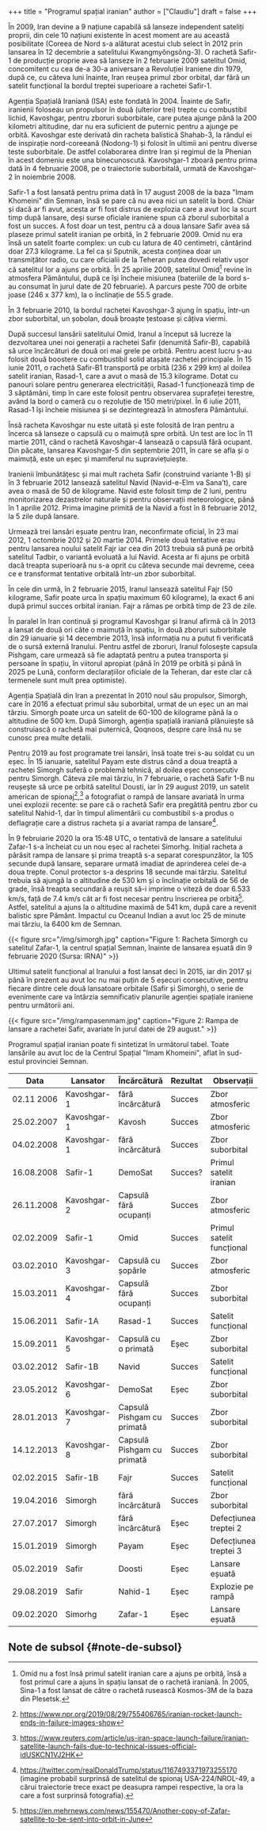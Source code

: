 +++
title = "Programul spațial iranian"
author = ["Claudiu"]
draft = false
+++

În 2009, Iran devine a 9 națiune capabilă să lanseze independent sateliți proprii, din cele 10 națiuni existente în acest moment are au această posibilitate (Coreea de Nord s-a alăturat acestui club select în 2012 prin lansarea în 12 decembrie a satelitului  Kwangmyŏngsŏng-3). O rachetă Safir-1 de producție proprie avea să lanseze în 2 februarie 2009 satelitul Omid, concomitent cu cea de-a 30-a aniversare a Revoluției Iraniene din 1979, după ce, cu câteva luni înainte, Iran reușea primul zbor orbital, dar fără un satelit funcțional la bordul treptei superioare a rachetei Safir-1.

Agenția Spațială Iraniană (ISA) este fondată în 2004. Înainte de Safir, iranienii foloseau un propulsor în două (ulterior trei) trepte cu combustibil lichid, Kavoshgar, pentru zboruri suborbitale, care putea ajunge până la 200 kilometri altitudine, dar nu era suficient de puternic pentru a ajunge pe orbită. Kavoshgar este derivată din racheta balistică Shahab-3, la rândul ei de inspirație nord-coreeană (Nodong-1) și folosit în ultimii ani pentru diverse teste suborbitale. De astfel colaborarea dintre Iran și regimul de la Phenian în acest domeniu este una binecunoscută. Kavoshgar-1 zboară pentru prima dată în 4 februarie 2008, pe o traiectorie suborbitală, urmată de Kavoshgar-2 în noiembrie 2008.

Safir-1 a fost lansată pentru prima dată în 17 august 2008 de la baza "Imam Khomeini" din Semnan, însă se pare că nu avea nici un satelit la bord. Chiar și dacă ar fi avut, acesta ar fi fost distrus de explozia care a avut loc la scurt timp după lansare, deși surse oficiale iraniene spun că zborul suborbital a fost un succes. A fost doar un test, pentru că a doua lansare Safir avea să plaseze primul satelit iranian pe orbită, în 2 februarie 2009. Omid nu era însă un satelit foarte complex: un cub cu latura de 40 centimetri, cântărind doar 27.3 kilograme. La fel ca și Sputnik, acesta conținea doar un transmițător radio, cu care oficialii de la Teheran putea dovedi relativ ușor că satelitul lor a ajuns pe orbită. În 25 aprilie 2009, satelitul Omid[^fn:1] revine în atmosfera Pământului, după ce își încheie misiunea (bateriile de la bord s-au consumat în jurul date de 20 februarie). A parcurs peste 700 de orbite joase (246 x 377 km), la o înclinație de 55.5 grade.

În 3 februarie 2010, la bordul rachetei Kavoshgar-3 ajung în spațiu, într-un zbor suborbital, un șobolan, două broaște țestoase și câțiva viermi.

După succesul lansării satelitului Omid, Iranul a început să lucreze la dezvoltarea unei noi generații a rachetei Safir (denumită Safir-B), capabilă să urce încărcături de două ori mai grele pe orbită. Pentru acest lucru s-au folosit două boostere cu combustibil solid atașate rachetei principale. În 15 iunie 2011, o rachetă Safir-B1 transportă pe orbită (236 x 299 km) al doilea satelit iranian, Rasad-1, care a avut o masă de 15.3 kilograme. Dotat cu panouri solare pentru generarea electricității, Rasad-1 funcționează timp de 3 săptămâni, timp în care este folosit pentru observarea suprafeței terestre, având la bord o cameră cu o rezoluție de 150 metri/pixel. În 6 iulie 2011, Rasad-1 își încheie misiunea și se dezintegrează în atmosfera Pământului.

Însă racheta Kavoshgar nu este uitată și este folosită de Iran pentru a încerca să lanseze o capsulă cu o maimuță spre orbită. Un test are loc în 11 martie 2011, când o rachetă Kavoshgar-4 lansează o capsulă fără ocupant. Din păcate, lansarea Kavoshgar-5 din septembrie 2011, în care se afla și o maimuță, este un eșec și mamiferul nu supraviețuiește.

Iranienii îmbunătățesc și mai mult racheta Safir (construind variante 1-B) și în 3 februarie 2012 lansează satelitul Navid (Navid-e-Elm va Sana’t), care avea o masă de 50 de kilograme. Navid este folosit timp de 2 luni, pentru monitorizarea dezastrelor naturale și pentru observații meteorologice, până în 1 aprilie 2012. Prima imagine primită de la Navid a fost în 8 februarie 2012, la 5 zile după lansare.

Urmează trei lansări eșuate pentru Iran, neconfirmate oficial, în 23 mai 2012, 1 octombrie 2012 și 20 martie 2014. Primele două tentative erau pentru lansarea noului satelit Fajr iar cea din 2013 trebuia să pună pe orbită satelitul Tadbir, o variantă evoluată a lui Navid. Acesta ar fi ajuns pe orbită dacă treapta superioară nu s-a oprit cu câteva secunde mai devreme, ceea ce e transformat tentative orbitală într-un zbor suborbital.

În cele din urmă, în 2 februarie 2015, Iranul lansează satelitul Fajr (50 kilograme, Safir poate urca în spațiu maximum 60 kilograme), la exact 6 ani după primul succes orbital iranian. Fajr a rămas pe orbită timp de 23 de zile.

În paralel în Iran continuă și programul Kavoshgar și Iranul afirmă că în 2013 a lansat de două ori câte o maimuță în spațiu, în două zboruri suborbitale din 29 ianuarie și 14 decembrie 2013, însă informația nu a putut fi verificată de o sursă externă Iranului. Pentru astfel de zboruri, Iranul folosește capsula Pishgam, care urmează să fie adaptată pentru a putea transporta și persoane în spațiu, în viitorul apropiat (până în 2019 pe orbită și până în 2025 pe Lună, conform declarațiilor oficiale de la Teheran, dar este clar că termenele sunt mult prea optimiste).

Agenția Spațială din Iran a prezentat în 2010 noul său propulsor, Simorgh, care în 2016 a efectuat primul său suborbital, urmat de un eșec un an mai târziu. Simorgh poate urca un satelit de 60-100 de kilograme până la o altitudine de 500 km. După Simorgh, agenția spațială iraniană plănuiește să construiască o rachetă mai puternică, Qoqnoos, despre care însă nu se cunosc prea multe detalii.

Pentru 2019 au fost programate trei lansări, însă toate trei s-au soldat cu un eșec. În 15 ianuarie, satelitul Payam este distrus când a doua treaptă a rachetei Simorgh suferă o problemă tehnică, al doilea eșec consecutiv pentru Simorgh. Câteva zile mai târziu, în 7 februarie, o rachetă Safir 1-B nu reușește să urce pe orbită satelitul Dousti, iar în 29 august 2019, un satelit american de spionaj[^fn:2],[^fn:3] a fotografiat o rampă de lansare avariată în urma unei explozii recente: se pare că o rachetă Safir era pregătită pentru zbor cu satelitul Nahid-1, dar în timpul alimentării cu combustibil s-a produs o deflagrație care a distrus racheta și a avariat rampa de lansare[^fn:4].

În 9 februiarie 2020 la ora 15:48 UTC, o tentativă de lansare a satelitului Zafar-1 s-a încheiat cu un nou eșec al rachetei Simorhg. Inițial racheta a părăsit rampa de lansare și prima treaptă s-a separat corespunzător, la 105 secunde după lansare, separare urmată imadiat de aprinderea celei de-a doua trepte. Conul protector s-a desprins 18 secunde mai târziu. Satelitul trebuia să ajungă la o altitudine de 530 km și o înclinație orbitală de 56 de grade, însă treapta secundară a reușit să-i imprime o viteză de doar 6.533 km/s, față de 7.4 km/s cât ar fi fost necesar pentru înscrierea pe orbită[^fn:5]. Astfel, satelitul a ajuns la o altitudine maximă de 541 km, după care a revenit balistic spre Pământ. Impactul cu Oceanul Indian a avut loc 25 de minute mai târziu, la 6400 km de Semnan.

{{< figure src="/img/simorgh.jpg" caption="Figure 1: Racheta Simorgh cu satelitul Zafar-1, la centrul spațial Semnan, înainte de lansarea eșuată din 9 februarie 2020 (Sursa: IRNA)" >}}

Ultimul satelit funcțional al Iranului a fost lansat deci în 2015, iar din 2017 și până în prezent au avut loc nu mai puțin de 5 eșecuri consecutive, pentru fiecare dintre cele două lansatoare orbitale (Safir și Simorgh), o serie de evenimente care va întârzia semnificativ planurile agenției spațiale iraniene pentru următorii ani.

{{< figure src="/img/rampasenmam.jpg" caption="Figure 2: Rampa de lansare a rachetei Safir, avariate în jurul datei de 29 august." >}}

Programul spațial iranian poate fi sintetizat în următorul tabel. Toate lansările au avut loc de la Centrul Spațial "Imam Khomeini", aflat în sud-estul provinciei Semnan.

| Data       | Lansator    | Încărcătură                | Rezultat | Observații                |
|------------|-------------|----------------------------|----------|---------------------------|
| 02.11 2006 | Kavoshgar-1 | fără încărcătură           | Succes   | Zbor atmosferic           |
| 25.02.2007 | Kavoshgar-1 | Kavosh                     | Succes   | Zbor atmosferic           |
| 04.02.2008 | Kavoshgar-1 | fără încărcătură           | Succes   | Zbor suborbital           |
| 16.08.2008 | Safir-1     | DemoSat                    | Succes?  | Primul satelit iranian    |
| 26.11.2008 | Kavoshgar-2 | Capsulă fără ocupanți      | Succes   | Zbor atmosferic           |
| 02.02.2009 | Safir-1     | Omid                       | Succes   | Primul satelit funcțional |
| 03.02.2010 | Kavoshgar-3 | Capsulă cu șopârle         | Succes   | Zbor atmosferic           |
| 15.03.2011 | Kavoshgar-4 | Capsulă fără ocupanți      | Succes   | Zbor suborbital           |
| 15.06.2011 | Safir-1A    | Rasad-1                    | Succes   | Satelit funcțional        |
| 15.09.2011 | Kavoshgar-5 | Capsulă cu o primată       | Eșec     | Zbor suborbital           |
| 03.02.2012 | Safir-1B    | Navid                      | Succes   | Satelit funcțional        |
| 23.05.2012 | Kavoshgar-6 | DemoSat                    | Eșec     | Zbor suborbital           |
| 28.01.2013 | Kavoshgar-7 | Capsulă Pishgam cu primată | Succes   | Zbor suborbital           |
| 14.12.2013 | Kavoshgar-8 | Capsulă Pishgam cu primată | Succes   | Zbor suborbital           |
| 02.02.2015 | Safir-1B    | Fajr                       | Succes   | Satelit funcțional        |
| 19.04.2016 | Simorgh     | fără încărcătură           | Succes   | Zbor suborbital           |
| 27.07.2017 | Simorgh     | fără încărcătură           | Eșec     | Defecțiunea treptei 2     |
| 15.01.2019 | Simorgh     | Payam                      | Eșec     | Defecțiunea treptei 3     |
| 05.02.2019 | Safir       | Doosti                     | Eșec     | Lansare eșuată            |
| 29.08.2019 | Safir       | Nahid-1                    | Eșec     | Explozie pe rampă         |
| 09.02.2020 | Simorhg     | Zafar-1                    | Eșec     | Lansare eșuată            |


## Note de subsol {#note-de-subsol}

[^fn:1]: Omid nu a fost însă primul satelit iranian care a ajuns pe orbită, însă a fost primul care a ajuns în spațiu lansat de o rachetă iraniană. În 2005, Sina-1 a fost lansat de către o rachetă rusească Kosmos-3M de la baza din Plesetsk.
[^fn:2]: <https://www.npr.org/2019/08/29/755406765/iranian-rocket-launch-ends-in-failure-images-show>
[^fn:3]: <https://www.reuters.com/article/us-iran-space-launch-failure/iranian-satellite-launch-fails-due-to-technical-issues-official-idUSKCN1VJ2HK>
[^fn:4]: <https://twitter.com/realDonaldTrump/status/1167493371973255170> (imagine probabil surprinsă de satelitul de spionaj USA-224/NROL-49, a cărui traiectorie trece exact pe deasupra rampei respective, la ora la care a fost surprinsă fotografia).
[^fn:5]: <https://en.mehrnews.com/news/155470/Another-copy-of-Zafar-satellite-to-be-sent-into-orbit-in-June>
